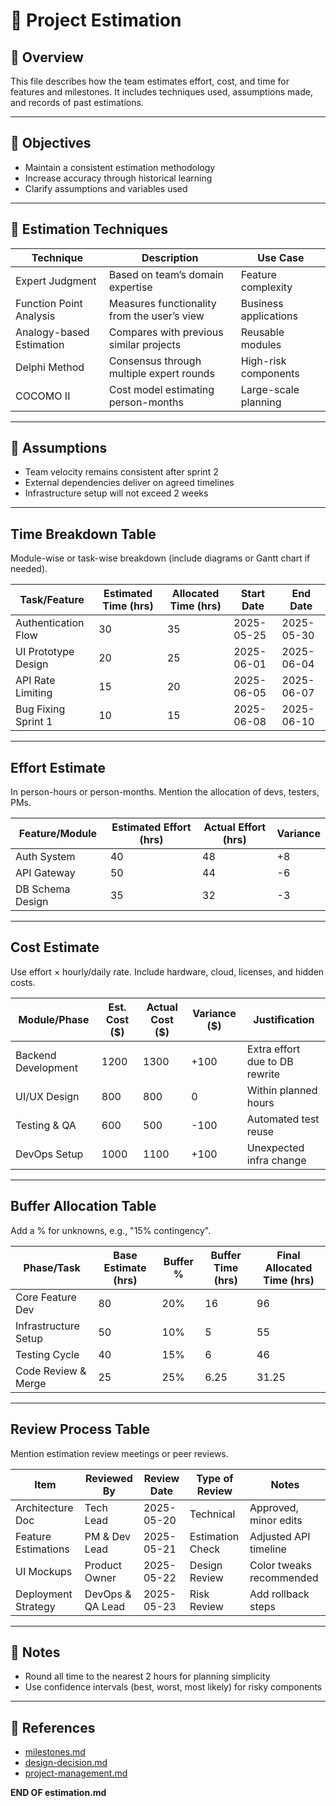 <!--
    START OF estimation.md

    Purpose:
    This document provides a detailed outline of estimation techniques used for cost, effort, and time in the project. 
    Based on principles from Software Project Management by Bob Hughes et al.

    Update Frequency:
    Whenever a major estimation is performed or recalibrated during planning or re-planning phases.

    Location: /project-management/estimation.md
-->


# 🧮 Project Estimation

## 📝 Overview

This file describes how the team estimates effort, cost, and time for features and milestones. 
It includes techniques used, assumptions made, and records of past estimations.

---

## 🎯 Objectives

- Maintain a consistent estimation methodology  
- Increase accuracy through historical learning  
- Clarify assumptions and variables used  

---

## 🔧 Estimation Techniques

| Technique              | Description                                       | Use Case             |
|------------------------|---------------------------------------------------|----------------------|
| Expert Judgment        | Based on team’s domain expertise                  | Feature complexity   |
| Function Point Analysis| Measures functionality from the user’s view      | Business applications|
| Analogy-based Estimation | Compares with previous similar projects         | Reusable modules     |
| Delphi Method          | Consensus through multiple expert rounds         | High-risk components |
| COCOMO II              | Cost model estimating person-months               | Large-scale planning |

---

## 🧾 Assumptions

- Team velocity remains consistent after sprint 2  
- External dependencies deliver on agreed timelines  
- Infrastructure setup will not exceed 2 weeks  

---

## Time Breakdown Table

Module-wise or task-wise breakdown (include diagrams or Gantt chart if needed).

| Task/Feature        | Estimated Time (hrs) | Allocated Time (hrs) | Start Date | End Date   |
| ------------------- | -------------------- | -------------------- | ---------- | ---------- |
| Authentication Flow | 30                   | 35                   | 2025-05-25 | 2025-05-30 |
| UI Prototype Design | 20                   | 25                   | 2025-06-01 | 2025-06-04 |
| API Rate Limiting   | 15                   | 20                   | 2025-06-05 | 2025-06-07 |
| Bug Fixing Sprint 1 | 10                   | 15                   | 2025-06-08 | 2025-06-10 |

---

## Effort Estimate

In person-hours or person-months. Mention the allocation of devs, testers, PMs.


| Feature/Module         | Estimated Effort (hrs) | Actual Effort (hrs) | Variance |
|------------------------|------------------------|----------------------|----------|
| Auth System            | 40                     | 48                   | +8       |
| API Gateway            | 50                     | 44                   | -6       |
| DB Schema Design       | 35                     | 32                   | -3       |

---

## Cost Estimate

Use effort × hourly/daily rate. Include hardware, cloud, licenses, and hidden costs.

| Module/Phase        | Est. Cost (\$) | Actual Cost (\$) | Variance (\$) | Justification                  |
| ------------------- | -------------- | ---------------- | ------------- | ------------------------------ |
| Backend Development | 1200           | 1300             | +100          | Extra effort due to DB rewrite |
| UI/UX Design        | 800            | 800              | 0             | Within planned hours           |
| Testing & QA        | 600            | 500              | -100          | Automated test reuse           |
| DevOps Setup        | 1000           | 1100             | +100          | Unexpected infra change        |

---

## Buffer Allocation Table

Add a % for unknowns, e.g., "15% contingency".

| Phase/Task           | Base Estimate (hrs) | Buffer % | Buffer Time (hrs) | Final Allocated Time (hrs) |
| -------------------- | ------------------- | -------- | ----------------- | -------------------------- |
| Core Feature Dev     | 80                  | 20%      | 16                | 96                         |
| Infrastructure Setup | 50                  | 10%      | 5                 | 55                         |
| Testing Cycle        | 40                  | 15%      | 6                 | 46                         |
| Code Review & Merge  | 25                  | 25%      | 6.25              | 31.25                      |


---

## Review Process Table

Mention estimation review meetings or peer reviews.

| Item                | Reviewed By      | Review Date | Type of Review   | Notes                    |
| ------------------- | ---------------- | ----------- | ---------------- | ------------------------ |
| Architecture Doc    | Tech Lead        | 2025-05-20  | Technical        | Approved, minor edits    |
| Feature Estimations | PM & Dev Lead    | 2025-05-21  | Estimation Check | Adjusted API timeline    |
| UI Mockups          | Product Owner    | 2025-05-22  | Design Review    | Color tweaks recommended |
| Deployment Strategy | DevOps & QA Lead | 2025-05-23  | Risk Review      | Add rollback steps       |

---

## 📌 Notes

- Round all time to the nearest 2 hours for planning simplicity  
- Use confidence intervals (best, worst, most likely) for risky components  

---

## 📒 References

- [milestones.md](milestones.md)  
- [design-decision.md](design-decision.md)  
- [project-management.md](project-management.md)  

**END OF estimation.md**
